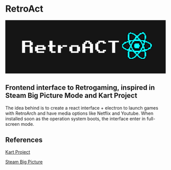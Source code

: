 
# RetroAct
![RetroAct Banner](RetroAct.png)
## Frontend interface to Retrogaming, inspired in Steam Big Picture Mode and Kart Project
The idea behind is to create a react interface + electron to launch games with RetroArch and have media options like Netflix and Youtube. When installed soon as the operation system boots, the interface enter in full-screen mode.

## References
[Kart Project](https://github.com/maddox/kart)

[Steam Big Picture](https://store.steampowered.com/bigpicture)
